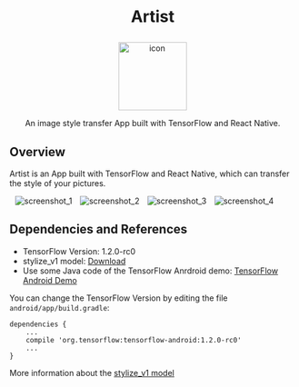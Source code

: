 # <p align="center"> Artist </p>

<p align="center">
  <img alt="icon" src="http://7u2fpc.com1.z0.glb.clouddn.com/artist-icon.png" width="120" height="120"> 
</p>

<p align="center">An image style transfer App built with TensorFlow and React Native.</p>

## Overview

Artist is an App built with TensorFlow and React Native, which can transfer the style of your pictures.

<p>
  <img alt="screenshot_1" src="http://7u2fpc.com1.z0.glb.clouddn.com/screenshot_1.png" style="margin-left: 10px">
  <img alt="screenshot_2" src="http://7u2fpc.com1.z0.glb.clouddn.com/screenshot_2.png" style="margin-left: 10px">
  <img alt="screenshot_3" src="http://7u2fpc.com1.z0.glb.clouddn.com/screenshot_3.png" style="margin-left: 10px">
  <img alt="screenshot_4" src="http://7u2fpc.com1.z0.glb.clouddn.com/screenshot_4.png" style="margin-left: 10px">
</p>

## Dependencies and References

+ TensorFlow Version: 1.2.0-rc0
+ stylize_v1 model: [Download](https://storage.googleapis.com/download.tensorflow.org/models/stylize_v1.zip)
+ Use some Java code of the TensorFlow Anrdroid demo: [TensorFlow Android Demo](https://github.com/tensorflow/tensorflow/tree/master/tensorflow/examples/android/src/org/tensorflow/demo)

You can change the TensorFlow Version by editing the file `android/app/build.gradle`:
```
dependencies {
    ...
    compile 'org.tensorflow:tensorflow-android:1.2.0-rc0'
    ...
}
```

More information about the [stylize_v1 model](https://research.googleblog.com/2016/10/supercharging-style-transfer.html)
